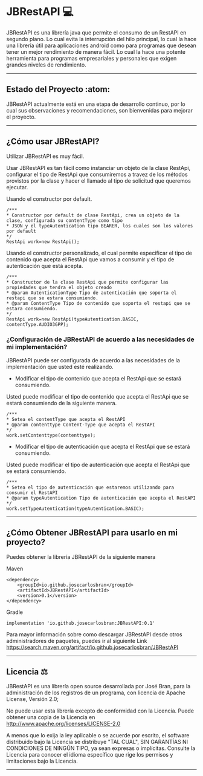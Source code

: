 # JBRestAPI :computer:
JBRestAPI es una librería java que permite el consumo de un RestAPI en segundo plano.
Lo cual evita la interrupción del hilo principal, lo cual la hace una librería útil para aplicaciones android como para 
programas que desean tener un mejor rendimiento de manera fácil. Lo cual la hace una potente herramienta para programas 
empresariales y personales que exigen grandes niveles de rendimiento.
* * *
## Estado del Proyecto :atom:
JBRestAPI actualmente está en una etapa de desarrollo continuo, por lo cual sus observaciones y recomendaciones,
son bienvenidas para mejorar el proyecto.
***

## ¿Cómo usar JBRestAPI?
Utilizar JBRestAPI es muy fácil.

Usar JBRestAPI es tan fácil como instanciar un objeto de la clase RestApi, configurar el tipo de RestApi que consumiremos
a travez de los métodos provistos por la clase y hacer el llamado al tipo de solicitud que queremos ejecutar.

Usando el constructor por default.
~~~
/***
* Constructor por default de clase RestApi, crea un objeto de la clase, configurada su contentType como tipo
* JSON y el typeAutentication tipo BEARER, los cuales son los valores por default
*/
RestApi work=new RestApi();
~~~

Usando el constructor personalizado, el cual permite especificar el tipo de contenido que acepta el RestApi que vamos a consumir
y el tipo de autenticación que está acepta.
~~~
/***
* Constructor de la clase RestApi que permite configurar las propiedades que tendra el objeto creado
* @param AutenticationType Tipo de autenticación que soporta el restapi que se estara consumiendo.
* @param ContentType Tipo de contenido que soporta el restapi que se estara consumiendo.
*/
RestApi work=new RestApi(typeAutentication.BASIC, contentType.AUDIO3GPP);
~~~

### ¿Configuración de JBRestAPI de acuerdo a las necesidades de mi implementación?

JBRestAPI puede ser configurada de acuerdo a las necesidades de la implementación que usted esté realizando.

- Modificar el tipo de contenido que acepta el RestApi que se estará consumiendo.

Usted puede modificar el tipo de contenido que acepta el RestApi que se estará consumiendo de la siguiente manera.
~~~
/***
* Setea el contentType que acepta el RestAPI
* @param contenttype Content-Type que acepta el RestAPI
*/
work.setContenttype(contenttype);
~~~


- Modificar el tipo de autenticación que acepta el RestApi que se estará consumiendo.

Usted puede modificar el tipo de autenticación que acepta el RestApi que se estará consumiendo.
~~~
/***
* Setea el tipo de autenticación que estaremos utilizando para consumir el RestAPI
* @param typeAutentication Tipo de autenticación que acepta el RestAPI
*/
work.setTypeAutentication(typeAutentication.BASIC);
~~~



* * *

## ¿Cómo Obtener JBRestAPI para usarlo en mi proyecto?
Puedes obtener la librería JBRestAPI de la siguiente manera

Maven
~~~
<dependency>
    <groupId>io.github.josecarlosbran</groupId>
    <artifactId>JBRestAPI</artifactId>
    <version>0.1</version>
</dependency>
~~~

Gradle
~~~
implementation 'io.github.josecarlosbran:JBRestAPI:0.1'
~~~

Para mayor información sobre como descargar JBRestAPI desde otros
administradores de paquetes, puedes ir al siguiente Link
<https://search.maven.org/artifact/io.github.josecarlosbran/JBRestAPI>

***

## Licencia :balance_scale:
JBRestAPI es una librería open source desarrollada por José Bran, para la administración
de los registros de un programa, con licencia de Apache License, Versión 2.0;

No puede usar esta librería excepto de conformidad con la Licencia.
Puede obtener una copia de la Licencia en http://www.apache.org/licenses/LICENSE-2.0

A menos que lo exija la ley aplicable o se acuerde por escrito, el software
distribuido bajo la Licencia se distribuye "TAL CUAL",
SIN GARANTÍAS NI CONDICIONES DE NINGÚN TIPO, ya sean expresas o implícitas.
Consulte la Licencia para conocer el idioma específico que rige los permisos y
limitaciones bajo la Licencia.

***
